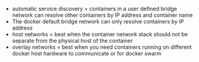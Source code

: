 - automatic service discovery = containers in a user defined bridge network can resolve other containers by IP address and container name
- The docker default bridge network can only resolve containers by IP address
- host networks = best when the container network stack should not be separate from the physical host of the container
- overlay networks = best when you need containers running on different docker host hardware to communicate or for docker swarm